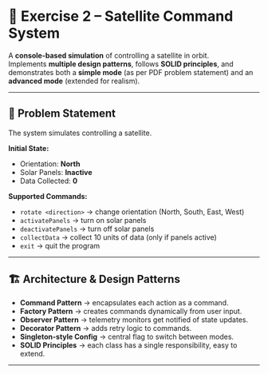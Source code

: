 # 🚀 Exercise 2 – Satellite Command System

A **console-based simulation** of controlling a satellite in orbit.  
Implements **multiple design patterns**, follows **SOLID principles**, and demonstrates both a **simple mode** (as per PDF problem statement) and an **advanced mode** (extended for realism).

---

## 📌 Problem Statement
The system simulates controlling a satellite.

**Initial State:**
- Orientation: **North**
- Solar Panels: **Inactive**
- Data Collected: **0**

**Supported Commands:**
- `rotate <direction>` → change orientation (North, South, East, West)
- `activatePanels` → turn on solar panels
- `deactivatePanels` → turn off solar panels
- `collectData` → collect 10 units of data (only if panels active)
- `exit` → quit the program

---

## 🏗️ Architecture & Design Patterns
- **Command Pattern** → encapsulates each action as a command.
- **Factory Pattern** → creates commands dynamically from user input.
- **Observer Pattern** → telemetry monitors get notified of state updates.
- **Decorator Pattern** → adds retry logic to commands.
- **Singleton-style Config** → central flag to switch between modes.
- **SOLID Principles** → each class has a single responsibility, easy to extend.

---

